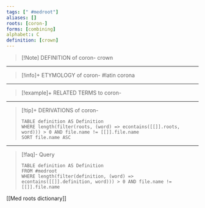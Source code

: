 ```yaml
---
tags: [" #medroot"]
aliases: []
roots: [coron-]
forms: [combining]
alphabet:: C
definition: [crown]
---
```

>[!Note] DEFINITION of coron-
>crown
_____
>[!info]+ ETYMOLOGY of coron-
>#latin corona
_____
>[!example]+ RELATED TERMS to coron-
>
_____
>[!tip]+ DERIVATIONS of coron-
>```dataview
>TABLE definition AS Definition 
>WHERE length(filter(roots, (word) => econtains([[]].roots, word))) > 0 AND file.name != [[]].file.name
>SORT file.name ASC
>```
_____
>[!faq]- Query
>```dataview
>TABLE definition AS Definition
>FROM #medroot
>WHERE length(filter(definition, (word) => econtains([[]].definition, word))) > 0 AND file.name != [[]].file.name
>```

[[Med roots dictionary]]